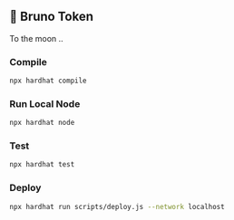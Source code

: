 ## 🐶 Bruno Token
To the moon ..

### Compile
```bash
npx hardhat compile
```

### Run Local Node
```bash
npx hardhat node
```

### Test
```bash
npx hardhat test
```

### Deploy
```bash
npx hardhat run scripts/deploy.js --network localhost
```